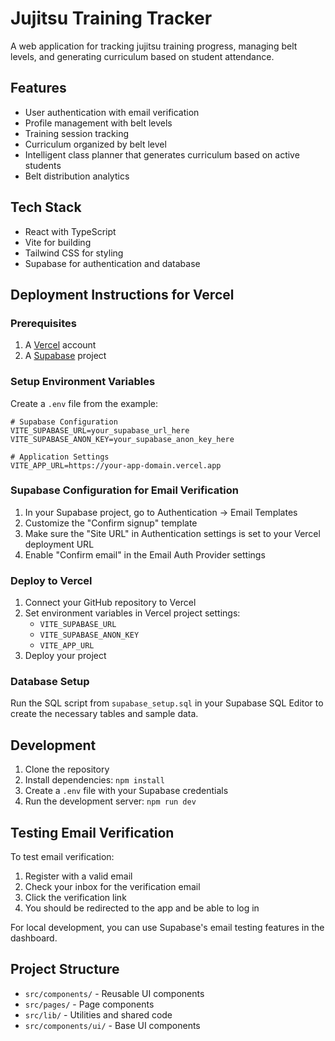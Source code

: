 # Jujitsu Training Tracker

A web application for tracking jujitsu training progress, managing belt levels, and generating curriculum based on student attendance.

## Features

- User authentication with email verification
- Profile management with belt levels
- Training session tracking
- Curriculum organized by belt level
- Intelligent class planner that generates curriculum based on active students
- Belt distribution analytics

## Tech Stack

- React with TypeScript
- Vite for building
- Tailwind CSS for styling
- Supabase for authentication and database

## Deployment Instructions for Vercel

### Prerequisites

1. A [Vercel](https://vercel.com) account
2. A [Supabase](https://supabase.com) project

### Setup Environment Variables

Create a `.env` file from the example:

```
# Supabase Configuration
VITE_SUPABASE_URL=your_supabase_url_here
VITE_SUPABASE_ANON_KEY=your_supabase_anon_key_here

# Application Settings
VITE_APP_URL=https://your-app-domain.vercel.app
```

### Supabase Configuration for Email Verification

1. In your Supabase project, go to Authentication → Email Templates
2. Customize the "Confirm signup" template
3. Make sure the "Site URL" in Authentication settings is set to your Vercel deployment URL
4. Enable "Confirm email" in the Email Auth Provider settings

### Deploy to Vercel

1. Connect your GitHub repository to Vercel
2. Set environment variables in Vercel project settings:
   - `VITE_SUPABASE_URL`
   - `VITE_SUPABASE_ANON_KEY`
   - `VITE_APP_URL`
3. Deploy your project

### Database Setup

Run the SQL script from `supabase_setup.sql` in your Supabase SQL Editor to create the necessary tables and sample data.

## Development

1. Clone the repository
2. Install dependencies: `npm install`
3. Create a `.env` file with your Supabase credentials
4. Run the development server: `npm run dev`

## Testing Email Verification

To test email verification:

1. Register with a valid email
2. Check your inbox for the verification email
3. Click the verification link
4. You should be redirected to the app and be able to log in

For local development, you can use Supabase's email testing features in the dashboard.

## Project Structure

- `src/components/` - Reusable UI components
- `src/pages/` - Page components
- `src/lib/` - Utilities and shared code
- `src/components/ui/` - Base UI components
